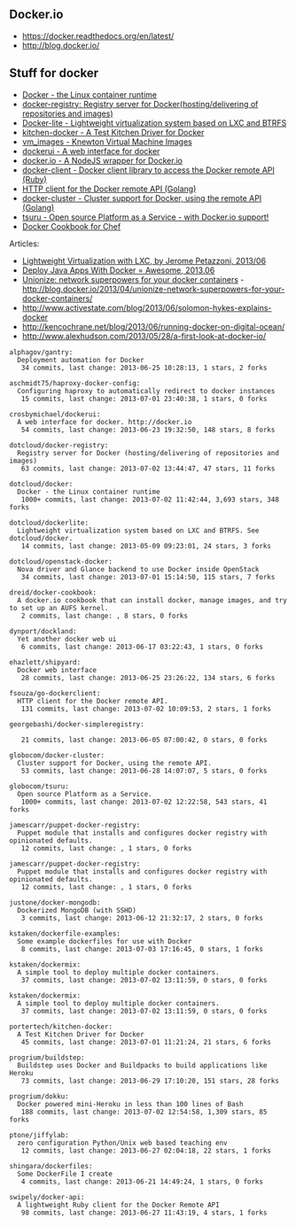 ## Docker.io

  - https://docker.readthedocs.org/en/latest/
  - http://blog.docker.io/

## Stuff for docker
  - [Docker - the Linux container runtime](https://github.com/dotcloud/docker)
  - [docker-registry: Registry server for Docker(hosting/delivering of repositories and images)](https://github.com/dotcloud/docker-registry)
  - [Docker-lite - Lightweight virtualization system based on LXC and BTRFS](https://github.com/dotcloud/dockerlite.git)
  - [kitchen-docker - A Test Kitchen Driver for Docker](https://github.com/portertech/kitchen-docker)
  - [vm_images - Knewton Virtual Machine Images](https://github.com/Knewton/vm_images.git)
  - [dockerui - A web interface for docker](https://github.com/crosbymichael/dockerui.git)
  - [docker.io - A NodeJS wrapper for Docker.io](https://github.com/appersonlabs/docker.io.git)
  - [docker-client - Docker client library to access the Docker remote API (Ruby)](https://github.com/geku/docker-client.git)
  - [HTTP client for the Docker remote API (Golang)](https://github.com/fsouza/go-dockerclient.git)
  - [docker-cluster - Cluster support for Docker, using the remote API (Golang)](https://github.com/globocom/docker-cluster.git)
  - [tsuru - Open source Platform as a Service - with Docker.io support!](https://github.com/globocom/tsuru.git)
  - [Docker Cookbook for Chef](https://github.com/dreid/docker-cookbook.git)



Articles:
  - [Lightweight Virtualization with LXC, by Jerome Petazzoni, 2013/06 ](http://www.ciecloud.org/2013/subject/07-track06-Jerome%20Petazzoni.pdf)
  - [Deploy Java Apps With Docker = Awesome, 2013.06](http://blogs.atlassian.com/2013/06/deploy-java-apps-with-docker-awesome/)
  - [Unionize: network superpowers for your docker containers](https://gist.github.com/jpetazzo/5493295) - http://blog.docker.io/2013/04/unionize-network-superpowers-for-your-docker-containers/
  - http://www.activestate.com/blog/2013/06/solomon-hykes-explains-docker
  - http://kencochrane.net/blog/2013/06/running-docker-on-digital-ocean/
  - http://www.alexhudson.com/2013/05/28/a-first-look-at-docker-io/



<!-- PROJECTS_LIST_START -->
    alphagov/gantry:
      Deployment automation for Docker
       34 commits, last change: 2013-06-25 10:28:13, 1 stars, 2 forks

    aschmidt75/haproxy-docker-config:
      Configuring haproxy to automatically redirect to docker instances
       15 commits, last change: 2013-07-01 23:40:38, 1 stars, 0 forks

    crosbymichael/dockerui:
      A web interface for docker. http://docker.io
       54 commits, last change: 2013-06-23 19:32:50, 148 stars, 8 forks

    dotcloud/docker-registry:
      Registry server for Docker (hosting/delivering of repositories and images)
       63 commits, last change: 2013-07-02 13:44:47, 47 stars, 11 forks

    dotcloud/docker:
      Docker - the Linux container runtime
       1000+ commits, last change: 2013-07-02 11:42:44, 3,693 stars, 348 forks

    dotcloud/dockerlite:
      Lightweight virtualization system based on LXC and BTRFS. See dotcloud/docker.
       14 commits, last change: 2013-05-09 09:23:01, 24 stars, 3 forks

    dotcloud/openstack-docker:
      Nova driver and Glance backend to use Docker inside OpenStack
       34 commits, last change: 2013-07-01 15:14:50, 115 stars, 7 forks

    dreid/docker-cookbook:
      A docker.io cookbook that can install docker, manage images, and try to set up an AUFS kernel.
       2 commits, last change: , 8 stars, 0 forks

    dynport/dockland:
      Yet another docker web ui
       6 commits, last change: 2013-06-17 03:22:43, 1 stars, 0 forks

    ehazlett/shipyard:
      Docker web interface
       28 commits, last change: 2013-06-25 23:26:22, 134 stars, 6 forks

    fsouza/go-dockerclient:
      HTTP client for the Docker remote API.
       131 commits, last change: 2013-07-02 10:09:53, 2 stars, 1 forks

    georgebashi/docker-simpleregistry:

       21 commits, last change: 2013-06-05 07:00:42, 0 stars, 0 forks

    globocom/docker-cluster:
      Cluster support for Docker, using the remote API.
       53 commits, last change: 2013-06-28 14:07:07, 5 stars, 0 forks

    globocom/tsuru:
      Open source Platform as a Service.
       1000+ commits, last change: 2013-07-02 12:22:58, 543 stars, 41 forks

    jamescarr/puppet-docker-registry:
      Puppet module that installs and configures docker registry with opinionated defaults.
       12 commits, last change: , 1 stars, 0 forks

    jamescarr/puppet-docker-registry:
      Puppet module that installs and configures docker registry with opinionated defaults.
       12 commits, last change: , 1 stars, 0 forks

    justone/docker-mongodb:
      Dockerized MongoDB (with SSHD)
       3 commits, last change: 2013-06-12 21:32:17, 2 stars, 0 forks

    kstaken/dockerfile-examples:
      Some example dockerfiles for use with Docker
       8 commits, last change: 2013-07-03 17:16:45, 0 stars, 1 forks

    kstaken/dockermix:
      A simple tool to deploy multiple docker containers.
       37 commits, last change: 2013-07-02 13:11:59, 0 stars, 0 forks

    kstaken/dockermix:
      A simple tool to deploy multiple docker containers.
       37 commits, last change: 2013-07-02 13:11:59, 0 stars, 0 forks

    portertech/kitchen-docker:
      A Test Kitchen Driver for Docker
       45 commits, last change: 2013-07-01 11:21:24, 21 stars, 6 forks

    progrium/buildstep:
      Buildstep uses Docker and Buildpacks to build applications like Heroku
       73 commits, last change: 2013-06-29 17:10:20, 151 stars, 28 forks

    progrium/dokku:
      Docker powered mini-Heroku in less than 100 lines of Bash
       188 commits, last change: 2013-07-02 12:54:58, 1,309 stars, 85 forks

    ptone/jiffylab:
      zero configuration Python/Unix web based teaching env
       12 commits, last change: 2013-06-27 02:04:18, 22 stars, 1 forks

    shingara/dockerfiles:
      Some DockerFile I create
       4 commits, last change: 2013-06-21 14:49:24, 1 stars, 0 forks

    swipely/docker-api:
      A lightweight Ruby client for the Docker Remote API
       98 commits, last change: 2013-06-27 11:43:19, 4 stars, 1 forks
<!-- PROJECTS_LIST_END -->

